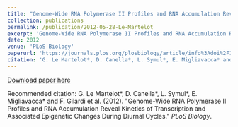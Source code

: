 ```yaml
---
title: "Genome-Wide RNA Polymerase II Profiles and RNA Accumulation Reveal Kinetics of Transcription and Associated Epigenetic Changes During Diurnal Cycles"
collection: publications
permalink: /publication/2012-05-28-Le-Martelot
excerpt: 'Genome-Wide RNA Polymerase II Profiles and RNA Accumulation Reveal Kinetics of Transcription and Associated Epigenetic Changes During Diurnal Cycles.'
date: 2012
venue: 'PLoS Biology'
paperurl: 'https://journals.plos.org/plosbiology/article/info%3Adoi%2F10.1371%2Fjournal.pbio.1001442'
citation: 'G. Le Martelot*, D. Canella*, L. Symul*, E. Migliavacca* and F. Gilardi et al. (2012). &quot;Genome-Wide RNA Polymerase II Profiles and RNA Accumulation Reveal Kinetics of Transcription and Associated Epigenetic Changes During Diurnal Cycles.&quot; <i>PLoS Biology</i>.'
---
```


[Download paper here](http://lasy.github.io/files/2012_Le_Martelot.pdf)

Recommended citation: G. Le Martelot*, D. Canella*, L. Symul*, E. Migliavacca* and F. Gilardi et al. (2012). "Genome-Wide RNA Polymerase II Profiles and RNA Accumulation Reveal Kinetics of Transcription and Associated Epigenetic Changes During Diurnal Cycles." <i>PLoS Biology</i>.
